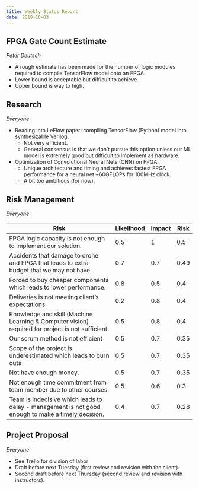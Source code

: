 ```yaml
---
title: Weekly Status Report
date: 2019-10-03
---
```


## FPGA Gate Count Estimate

*Peter Deutsch*

- A rough estimate has been made for the number of logic modules required to compile TensorFlow model onto an FPGA.
- Lower bound is acceptable but difficult to achieve.
- Upper bound is way to high.

<!-- excerpt -->

## Research

*Everyone*

- Reading into LeFlow paper: compiling TensorFlow (Python) model into synthesizable Verilog.
  - Not very efficient.
  - General consensus is that we don’t pursue this option unless our ML model is extremely good but difficult to implement as hardware.
- Optimization of Convolutional Neural Nets (CNN) on FPGA.
  - Unique architecture and timing and achieves fastest FPGA performance for a neural net ~60GFLOPs for 100MHz clock.
  - A bit too ambitious (for now).



## Risk Management

*Everyone*

| Risk                                                         | Likelihood | Impact | Risk |
| ------------------------------------------------------------ | ---------- | ------ | ---- |
| FPGA logic capacity is not enough to implement our solution. | 0.5        | 1      | 0.5  |
| Accidents that damage to drone and FPGA that leads to extra budget that we may not   have. | 0.7        | 0.7    | 0.49 |
| Forced to buy cheaper components which leads to lower performance. | 0.8        | 0.5    | 0.4  |
| Deliveries is not meeting client’s expectations              | 0.2        | 0.8    | 0.4  |
| Knowledge and skill (Machine Learning & Computer vision) required for project is   not sufficient. | 0.5        | 0.8    | 0.4  |
| Our scrum method is not efficient                            | 0.5        | 0.7    | 0.35 |
| Scope of the project is underestimated which leads to burn outs | 0.5        | 0.7    | 0.35 |
| Not have enough money.                                       | 0.5        | 0.7    | 0.35 |
| Not enough time commitment from team member due to other courses. | 0.5        | 0.6    | 0.3  |
| Team is indecisive which leads to delay - management is not good enough to make a   timely decision. | 0.4        | 0.7    | 0.28 |



## Project Proposal

*Everyone*

- See Trello for division of labor
- Draft before next Tuesday (first review and revision with the client).
- Second draft before next Thursday (second review and revision with instructors).

